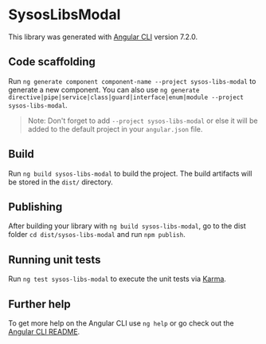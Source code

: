 # SysosLibsModal

This library was generated with [Angular CLI](https://github.com/angular/angular-cli) version 7.2.0.

## Code scaffolding

Run `ng generate component component-name --project sysos-libs-modal` to generate a new component. You can also use `ng generate directive|pipe|service|class|guard|interface|enum|module --project sysos-libs-modal`.
> Note: Don't forget to add `--project sysos-libs-modal` or else it will be added to the default project in your `angular.json` file. 

## Build

Run `ng build sysos-libs-modal` to build the project. The build artifacts will be stored in the `dist/` directory.

## Publishing

After building your library with `ng build sysos-libs-modal`, go to the dist folder `cd dist/sysos-libs-modal` and run `npm publish`.

## Running unit tests

Run `ng test sysos-libs-modal` to execute the unit tests via [Karma](https://karma-runner.github.io).

## Further help

To get more help on the Angular CLI use `ng help` or go check out the [Angular CLI README](https://github.com/angular/angular-cli/blob/master/README.md).
